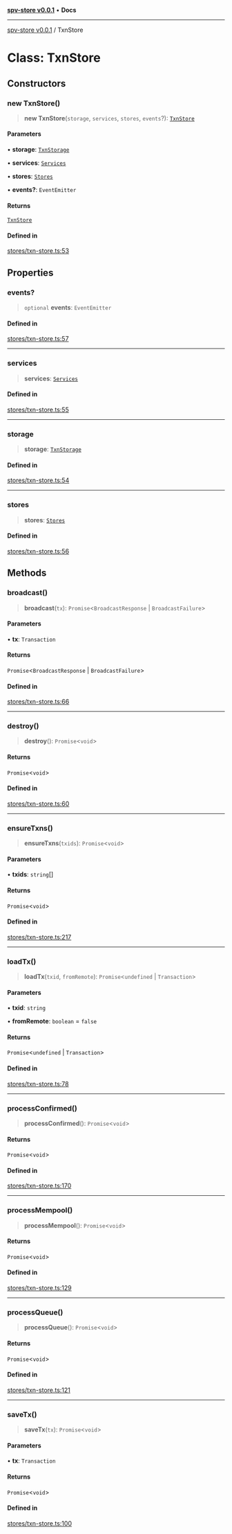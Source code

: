[**spv-store v0.0.1**](../README.md) • **Docs**

***

[spv-store v0.0.1](../globals.md) / TxnStore

# Class: TxnStore

## Constructors

### new TxnStore()

> **new TxnStore**(`storage`, `services`, `stores`, `events`?): [`TxnStore`](TxnStore.md)

#### Parameters

• **storage**: [`TxnStorage`](../interfaces/TxnStorage.md)

• **services**: [`Services`](../interfaces/Services.md)

• **stores**: [`Stores`](../interfaces/Stores.md)

• **events?**: `EventEmitter`

#### Returns

[`TxnStore`](TxnStore.md)

#### Defined in

[stores/txn-store.ts:53](https://github.com/shruggr/ts-casemod-spv/blob/e58946f83152e9deb265157899c0af08eff6c009/src/stores/txn-store.ts#L53)

## Properties

### events?

> `optional` **events**: `EventEmitter`

#### Defined in

[stores/txn-store.ts:57](https://github.com/shruggr/ts-casemod-spv/blob/e58946f83152e9deb265157899c0af08eff6c009/src/stores/txn-store.ts#L57)

***

### services

> **services**: [`Services`](../interfaces/Services.md)

#### Defined in

[stores/txn-store.ts:55](https://github.com/shruggr/ts-casemod-spv/blob/e58946f83152e9deb265157899c0af08eff6c009/src/stores/txn-store.ts#L55)

***

### storage

> **storage**: [`TxnStorage`](../interfaces/TxnStorage.md)

#### Defined in

[stores/txn-store.ts:54](https://github.com/shruggr/ts-casemod-spv/blob/e58946f83152e9deb265157899c0af08eff6c009/src/stores/txn-store.ts#L54)

***

### stores

> **stores**: [`Stores`](../interfaces/Stores.md)

#### Defined in

[stores/txn-store.ts:56](https://github.com/shruggr/ts-casemod-spv/blob/e58946f83152e9deb265157899c0af08eff6c009/src/stores/txn-store.ts#L56)

## Methods

### broadcast()

> **broadcast**(`tx`): `Promise`\<`BroadcastResponse` \| `BroadcastFailure`\>

#### Parameters

• **tx**: `Transaction`

#### Returns

`Promise`\<`BroadcastResponse` \| `BroadcastFailure`\>

#### Defined in

[stores/txn-store.ts:66](https://github.com/shruggr/ts-casemod-spv/blob/e58946f83152e9deb265157899c0af08eff6c009/src/stores/txn-store.ts#L66)

***

### destroy()

> **destroy**(): `Promise`\<`void`\>

#### Returns

`Promise`\<`void`\>

#### Defined in

[stores/txn-store.ts:60](https://github.com/shruggr/ts-casemod-spv/blob/e58946f83152e9deb265157899c0af08eff6c009/src/stores/txn-store.ts#L60)

***

### ensureTxns()

> **ensureTxns**(`txids`): `Promise`\<`void`\>

#### Parameters

• **txids**: `string`[]

#### Returns

`Promise`\<`void`\>

#### Defined in

[stores/txn-store.ts:217](https://github.com/shruggr/ts-casemod-spv/blob/e58946f83152e9deb265157899c0af08eff6c009/src/stores/txn-store.ts#L217)

***

### loadTx()

> **loadTx**(`txid`, `fromRemote`): `Promise`\<`undefined` \| `Transaction`\>

#### Parameters

• **txid**: `string`

• **fromRemote**: `boolean` = `false`

#### Returns

`Promise`\<`undefined` \| `Transaction`\>

#### Defined in

[stores/txn-store.ts:78](https://github.com/shruggr/ts-casemod-spv/blob/e58946f83152e9deb265157899c0af08eff6c009/src/stores/txn-store.ts#L78)

***

### processConfirmed()

> **processConfirmed**(): `Promise`\<`void`\>

#### Returns

`Promise`\<`void`\>

#### Defined in

[stores/txn-store.ts:170](https://github.com/shruggr/ts-casemod-spv/blob/e58946f83152e9deb265157899c0af08eff6c009/src/stores/txn-store.ts#L170)

***

### processMempool()

> **processMempool**(): `Promise`\<`void`\>

#### Returns

`Promise`\<`void`\>

#### Defined in

[stores/txn-store.ts:129](https://github.com/shruggr/ts-casemod-spv/blob/e58946f83152e9deb265157899c0af08eff6c009/src/stores/txn-store.ts#L129)

***

### processQueue()

> **processQueue**(): `Promise`\<`void`\>

#### Returns

`Promise`\<`void`\>

#### Defined in

[stores/txn-store.ts:121](https://github.com/shruggr/ts-casemod-spv/blob/e58946f83152e9deb265157899c0af08eff6c009/src/stores/txn-store.ts#L121)

***

### saveTx()

> **saveTx**(`tx`): `Promise`\<`void`\>

#### Parameters

• **tx**: `Transaction`

#### Returns

`Promise`\<`void`\>

#### Defined in

[stores/txn-store.ts:100](https://github.com/shruggr/ts-casemod-spv/blob/e58946f83152e9deb265157899c0af08eff6c009/src/stores/txn-store.ts#L100)
